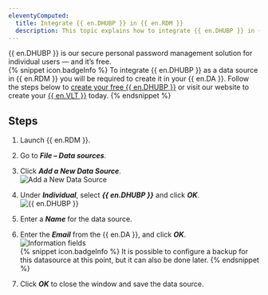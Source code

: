 ```yaml
---
eleventyComputed:
  title: Integrate {{ en.DHUBP }} in {{ en.RDM }}
  description: This topic explains how to integrate {{ en.DHUBP }} in {{ en.RDM }}
---
```

{{ en.DHUBP }} is our secure personal password management solution for individual users — and it’s free.  
{% snippet icon.badgeInfo %}
To integrate {{ en.DHUBP }} as a data source in {{ en.RDM }} you will be required to create it in your {{ en.DA }}. Follow the steps below to [create your free {{ en.DHUBP }}](/hub/getting-started/create-hub/hub-personal/) or visit our website to create your [{{ en.VLT }}](https://password.devolutions.net/personal) today.
{% endsnippet %}

## Steps
1. Launch {{ en.RDM }}.
1. Go to ***File – Data sources***.
1. Click ***Add a New Data Source***.  
![Add a New Data Source](https://webdevolutions.azureedge.net/docs/en/kb/KB4909.png)
1. Under ***Individual***, select ***{{ en.DHUBP }}*** and click ***OK***.  
![{{ en.DHUBP }}](https://webdevolutions.azureedge.net/docs/en/kb/KB0064.png)
1. Enter a ***Name*** for the data source.
1. Enter the ***Email*** from the {{ en.DA }}, and click ***OK***.  
![Information fields](https://webdevolutions.azureedge.net/docs/en/kb/KB0065.png)  
{% snippet icon.badgeInfo %}
It is possible to configure a backup for this datasource at this point, but it can also be done later.
{% endsnippet %}

7. Click ***OK*** to close the window and save the data source.
